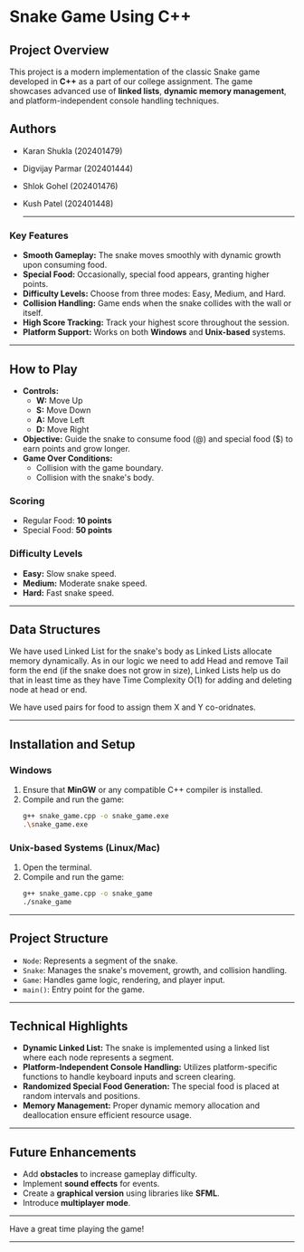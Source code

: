 # Snake Game Using C++

## Project Overview
This project is a modern implementation of the classic Snake game developed in **C++** as a part of our college assignment. The game showcases advanced use of **linked lists**, **dynamic memory management**, and platform-independent console handling techniques.

## Authors
- Karan Shukla (202401479)
- Digvijay Parmar (202401444)
- Shlok Gohel (202401476)
- Kush Patel (202401448)

  ---
  
### Key Features
- **Smooth Gameplay:** The snake moves smoothly with dynamic growth upon consuming food.
- **Special Food:** Occasionally, special food appears, granting higher points.
- **Difficulty Levels:** Choose from three modes: Easy, Medium, and Hard.
- **Collision Handling:** Game ends when the snake collides with the wall or itself.
- **High Score Tracking:** Track your highest score throughout the session.
- **Platform Support:** Works on both **Windows** and **Unix-based** systems.

---

## How to Play
- **Controls:**
  - **W:** Move Up
  - **S:** Move Down
  - **A:** Move Left
  - **D:** Move Right
- **Objective:** Guide the snake to consume food (@) and special food ($) to earn points and grow longer.
- **Game Over Conditions:**
  - Collision with the game boundary.
  - Collision with the snake's body.

### Scoring
- Regular Food: **10 points**
- Special Food: **50 points**

### Difficulty Levels
- **Easy:** Slow snake speed.
- **Medium:** Moderate snake speed.
- **Hard:** Fast snake speed.

---

## Data Structures 
We have used Linked List for the snake's body as Linked Lists allocate memory dynamically. As in our logic we need to add Head and remove Tail form the end (if the snake does not grow in size), Linked Lists help us do that in least time as they have Time Complexity O(1) for adding and deleting node at head or end.

We have used pairs for food to assign them X and Y co-oridnates.

---

## Installation and Setup
### Windows
1. Ensure that **MinGW** or any compatible C++ compiler is installed.
2. Compile and run the game:
   ```bash
   g++ snake_game.cpp -o snake_game.exe
   .\snake_game.exe
   ```

### Unix-based Systems (Linux/Mac)
1. Open the terminal.
2. Compile and run the game:
   ```bash
   g++ snake_game.cpp -o snake_game
   ./snake_game
   ```

---

## Project Structure
- `Node`: Represents a segment of the snake.
- `Snake`: Manages the snake's movement, growth, and collision handling.
- `Game`: Handles game logic, rendering, and player input.
- `main()`: Entry point for the game.

---

## Technical Highlights
- **Dynamic Linked List:** The snake is implemented using a linked list where each node represents a segment.
- **Platform-Independent Console Handling:** Utilizes platform-specific functions to handle keyboard inputs and screen clearing.
- **Randomized Special Food Generation:** The special food is placed at random intervals and positions.
- **Memory Management:** Proper dynamic memory allocation and deallocation ensure efficient resource usage.

---

## Future Enhancements
- Add **obstacles** to increase gameplay difficulty.
- Implement **sound effects** for events.
- Create a **graphical version** using libraries like **SFML**.
- Introduce **multiplayer mode**.

---

Have a great time playing the game!

---
